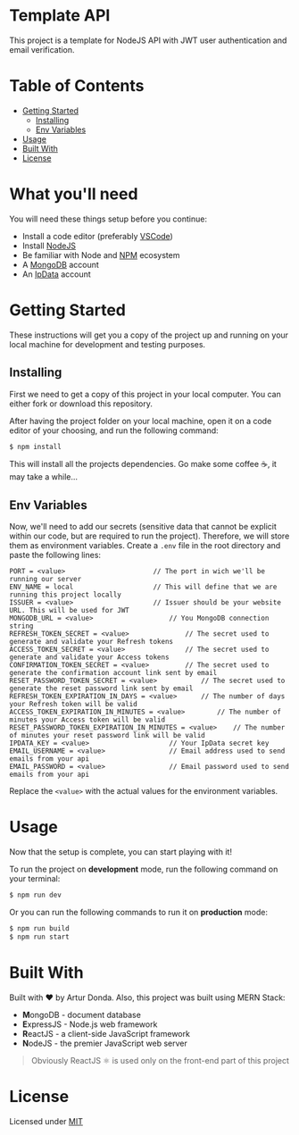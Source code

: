 # Template API <!-- omit in toc -->

This project is a template for NodeJS API with JWT user authentication and email verification.

# Table of Contents <!-- omit in toc -->

- [Getting Started](#getting-started)
	- [Installing](#installing)
	- [Env Variables](#env-variables)
- [Usage](#usage)
- [Built With](#built-with)
- [License](#license)

# What you'll need <!-- omit in toc -->

You will need these things setup before you continue:

-  Install a code editor (preferably [VSCode][vscode-url])
-  Install [NodeJS][nodejs-url]
-  Be familiar with Node and [NPM][npm-url] ecosystem
-  A [MongoDB][mongodb-url] account
-  An [IpData][ipdata-url] account

# Getting Started

These instructions will get you a copy of the project up and running on your local machine for development and testing purposes.

## Installing

First we need to get a copy of this project in your local computer. You can either fork or download this repository.

After having the project folder on your local machine, open it on a code editor of your choosing, and run the following command:

```bash
$ npm install
```

This will install all the projects dependencies. Go make some coffee ☕, it may take a while...

## Env Variables

Now, we'll need to add our secrets (sensitive data that cannot be explicit within our code, but are required to run the project). Therefore, we will store them as environment variables. Create a `.env` file in the root directory and paste the following lines:

```
PORT = <value>						// The port in wich we'll be running our server
ENV_NAME = local					// This will define that we are running this project locally
ISSUER = <value>					// Issuer should be your website URL. This will be used for JWT
MONGODB_URL = <value>					// You MongoDB connection string
REFRESH_TOKEN_SECRET = <value>				// The secret used to generate and validate your Refresh tokens
ACCESS_TOKEN_SECRET = <value>				// The secret used to generate and validate your Access tokens
CONFIRMATION_TOKEN_SECRET = <value>			// The secret used to generate the confirmation account link sent by email
RESET_PASSWORD_TOKEN_SECRET = <value>			// The secret used to generate the reset password link sent by email
REFRESH_TOKEN_EXPIRATION_IN_DAYS = <value>		// The number of days your Refresh token will be valid
ACCESS_TOKEN_EXPIRATION_IN_MINUTES = <value>		// The number of minutes your Access token will be valid
RESET_PASSWORD_TOKEN_EXPIRATION_IN_MINUTES = <value>	// The number of minutes your reset password link will be valid
IPDATA_KEY = <value>					// Your IpData secret key
EMAIL_USERNAME = <value>				// Email address used to send emails from your api
EMAIL_PASSWORD = <value>				// Email password used to send emails from your api
```

Replace the `<value>` with the actual values for the environment variables.

# Usage

Now that the setup is complete, you can start playing with it!

To run the project on **development** mode, run the following command on your terminal:

```bash
$ npm run dev
```

Or you can run the following commands to run it on **production** mode:

```bash
$ npm run build
$ npm run start
```

# Built With

Built with ❤️ by Artur Donda. Also, this project was built using MERN Stack:

-  **M**ongoDB - document database
-  **E**xpressJS - Node.js web framework
-  **R**eactJS - a client-side JavaScript framework
-  **N**odeJS - the premier JavaScript web server

> Obviously ReactJS ⚛️ is used only on the front-end part of this project

# License

Licensed under [MIT](LICENSE)

[meucondominio-url]: https://meucondomin.io
[vscode-url]: https://code.visualstudio.com/
[nodejs-url]: https://nodejs.org/en/
[npm-url]: https://www.npmjs.com/package/npm
[github-url]: https://github.com/
[contributors-url]: https://github.com/your/project/contributors
[mongodb-url]: https://www.mongodb.com
[ipdata-url]: https://ipdata.co
